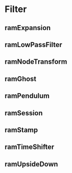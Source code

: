 
# Filter


## ramExpansion
## ramLowPassFilter
## ramNodeTransform
## ramGhost
## ramPendulum
## ramSession
## ramStamp
## ramTimeShifter
## ramUpsideDown
